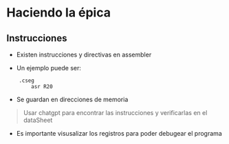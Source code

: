 # Haciendo la épica
## Instrucciones
- Existen instrucciones y directivas en assembler

- Un ejemplo puede ser: 
```
    .cseg
        asr R20
```
- Se guardan en direcciones de memoria
> Usar chatgpt para encontrar las instrucciones y verificarlas en el dataSheet
- Es importante visusalizar los registros para poder debugear el programa
